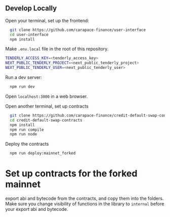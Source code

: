 ## Develop Locally

Open your terminal, set up the frontend:

```bash
  git clone https://github.com/carapace-finance/user-interface
  cd user-interface
  npm install
```

Make `.env.local` file in the root of this repository.

```bash
TENDERLY_ACCESS_KEY=<tenderly_access_key>
NEXT_PUBLIC_TENDERLY_PROJECT=<next_public_tenderly_project>
NEXT_PUBLIC_TENDERLY_USER=<next_public_tenderly_user>
```

Run a dev server:

```bash
  npm run dev
```

Open `localhost:3000` in a web browser.

Open another terminal, set up contracts

```bash
  git clone https://github.com/carapace-finance/credit-default-swap-contracts
  cd credit-default-swap-contracts
  npm install
  npm run compile
  npm run node
```

Deploy the contracts

```bash
  npm run deploy:mainnet_forked
```
# Set up contracts for the forked mainnet
export abi and bytecode from the contracts, and copy them into the folders. Make sure you change visibility of functions in the library to `internal` before your export abi and bytecode. 